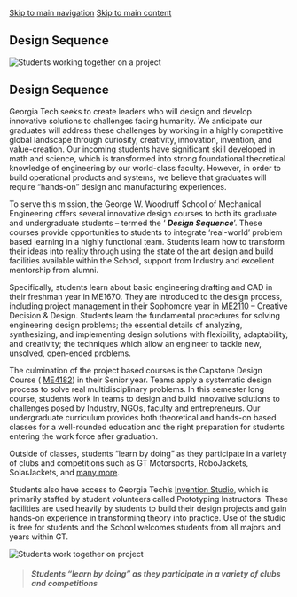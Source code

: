[Skip to main navigation](https://me.gatech.edu/design-sequence#main-navigation) [Skip to main content](https://me.gatech.edu/design-sequence#main-content)

## Design Sequence

![Students working together on a project](https://me.gatech.edu/sites/default/files/2021-04/040A5084_0.JPG)

## Design Sequence

Georgia Tech seeks to create leaders who will design and develop innovative solutions to challenges facing humanity. We anticipate our graduates will address these challenges by working in a highly competitive global landscape through curiosity, creativity, innovation, invention, and value-creation. Our incoming students have significant skill developed in math and science, which is transformed into strong foundational theoretical knowledge of engineering by our world-class faculty. However, in order to build operational products and systems, we believe that graduates will require “hands-on” design and manufacturing experiences.

To serve this mission, the George W. Woodruff School of Mechanical Engineering offers several innovative design courses to both its graduate and undergraduate students – termed the ‘ **_Design Sequence_**’. These courses provide opportunities to students to integrate ‘real-world’ problem based learning in a highly functional team. Students learn how to transform their ideas into reality through using the state of the art design and build facilities available within the School, support from Industry and excellent mentorship from alumni.

Specifically, students learn about basic engineering drafting and CAD in their freshman year in ME1670. They are introduced to the design process, including project management in their Sophomore year in [ME2110](https://me.gatech.edu/files/ug/me2110.pdf) – Creative Decision & Design. Students learn the fundamental procedures for solving engineering design problems; the essential details of analyzing, synthesizing, and implementing design solutions with flexibility, adaptability, and creativity; the techniques which allow an engineer to tackle new, unsolved, open-ended problems.

The culmination of the project based courses is the Capstone Design Course ( [ME4182](https://me.gatech.edu/files/ug/me4182.pdf)) in their Senior year. Teams apply a systematic design process to solve real multidisciplinary problems. In this semester long course, students work in teams to design and build innovative solutions to challenges posed by Industry, NGOs, faculty and entrepreneurs. Our undergraduate curriculum provides both theoretical and hands-on based classes for a well-rounded education and the right preparation for students entering the work force after graduation.

Outside of classes, students “learn by doing” as they participate in a variety of clubs and competitions such as GT Motorsports, RoboJackets, SolarJackets, and [many more](https://me.gatech.edu/student-groups).

Students also have access to Georgia Tech’s [Invention Studio](http://inventionstudio.gatech.edu/), which is primarily staffed by student volunteers called Prototyping Instructors. These facilities are used heavily by students to build their design projects and gain hands-on experience in transforming theory into practice. Use of the studio is free for students and the School welcomes students from all majors and years within GT.

![Students work together on project](https://me.gatech.edu/sites/default/files/2021-04/37335574704_b144ea7751_k_0.jpg)

> ##### _Students “learn by doing” as they participate in a variety of clubs and competitions_